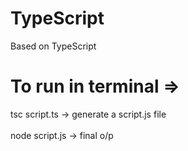 # TypeScript

Based on TypeScript

# To run in terminal =>
tsc script.ts -> generate a script.js file\
\
node script.js -> final o/p
